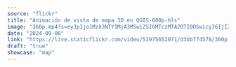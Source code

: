 ```yaml
---
source: "flickr"
title: "Animación de vista de mapa 3D en QGIS-600p-hls"
image: "360p.mp4?s=eyJpIjo1Mzk3NTY1MjA3MSwiZSI6MTczMTA2OTI0OSwicyI6IjI2OWNhN2VhYzIwNzAyNmU2NWYzNDhjMTk0Y2JmZTRkMTRkZDM5NWEiLCJ2IjoxfQ.mp4"
date: "2024-09-06"
link: "https://live.staticflickr.com/video/53975652071/d3bb774578/360p.mp4?s=eyJpIjo1Mzk3NTY1MjA3MSwiZSI6MTczMTA2OTI0OSwicyI6IjI2OWNhN2VhYzIwNzAyNmU2NWYzNDhjMTk0Y2JmZTRkMTRkZDM5NWEiLCJ2IjoxfQ"
draft: "true"
showcase: "map"
---
```

